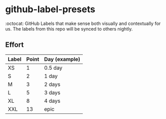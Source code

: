 # github-label-presets
 :octocat:  GitHub Labels that make sense both visually and contextually for us. The labels from this repo will be synced to others nightly.

## Effort

| Label   | Point | Day (example)                              |
|---------|-------|----------------------------------|
| XS      | 1     | 0.5 day                          |
| S       | 2     | 1 day                            |
| M       | 3     | 2 days                           |
| L       | 5     | 3 days                           |
| XL      | 8     | 4 days                           |
| XXL     | 13    | epic   |

